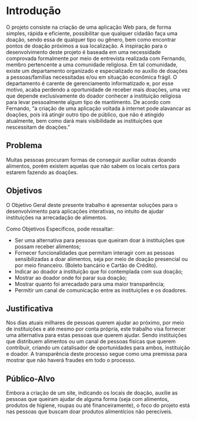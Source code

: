 # Introdução

O projeto consiste na criação de uma aplicação Web para, de forma simples, rápida e eficiente, possibilitar que qualquer cidadão faça uma doação, sendo essa de qualquer tipo ou gênero, bem como encontrar pontos de doação próximos a sua localização. A inspiração para o desenvolvimento deste projeto é baseada em uma necessidade  comprovada  formalmente  por  meio  de  entrevista  realizada  com  Fernando, membro pertencente a uma comunidade religiosa. Em tal comunidade, existe um departamento organizado e especializado no auxílio de doações a pessoas/famílias necessitadas e/ou em situação econômica frágil. O departamento é carente de gerenciamento informatizado e, por esse motivo, acaba perdendo a oportunidade de receber mais doações, uma vez que depende exclusivamente do doador conhecer a instituição religiosa para levar pessoalmente algum tipo de mantimento. De acordo com Fernando, “a criação de uma aplicação  voltada  à  internet  pode  alavancar  as  doações,  pois  irá  atingir outro tipo de público, que não é atingido atualmente, bem como dará mais visibilidade as instituições que nescessitam de doações."
## Problema
Muitas pessoas procuram formas de conseguir auxiliar outras doando alimentos, porém existem aquelas que não sabem os locais certos para estarem fazendo as doações. 

## Objetivos

O Objetivo Geral deste presente trabalho é apresentar soluções para o desenvolvimento para aplicações interativas, no intuito de ajudar instituições na arrecadação de alimentos.

Como Objetivos Específicos, pode ressaltar:

- Ser uma alternativa para pessoas que queiram doar à instituições que possam receber alimentos;
- Fornecer funcionalidades que permitam interagir com as pessoas sensibilizadas a doar alimentos, seja por meio de doação presencial ou por meio financeiro. (Boleto bancário e Cartão de Crédito).
- Indicar ao doador a instituição que foi contemplada com sua doação;
-  Mostrar ao doador onde foi parar sua doação;
- Mostrar quanto foi arrecadado para uma maior transparência;
- Permitir um canal de comunicação entre as instituições e os doadores.

## Justificativa

Nos dias atuais milhares de pessoas querem ajudar ao próximo, por meio de instituições e até mesmo por conta própria, este trabalho visa fornecer uma alternativa para estas pessoas que querem ajudar. Sendo instituições que distribuem alimentos ou um canal de pessoas físicas  que querem contribuir, criando um catalisador de oportunidades para ambos, instituição e doador.
A transparência deste processo segue como uma premissa para mostrar que não haverá fraudes em todo o processo.

## Público-Alvo

Embora a criação de um site, indicando os locais de doação, auxilie as pessoas que queiram  ajudar de alguma forma (seja com alimentos, produtos de higiene, roupas ou até financeiramente), o foco do projeto está nas pessoas que buscam doar produtos alimentícios não perecíveis. 
